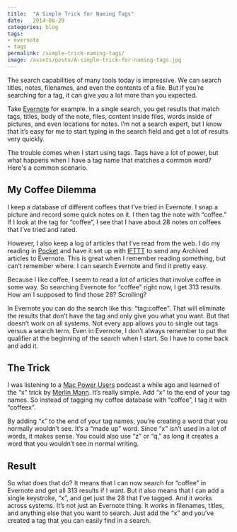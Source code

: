 ```yaml
---
title:  "A Simple Trick for Naming Tags"
date:   2014-08-29
categories: blog
tags:
- evernote
- tags
permalink: /simple-trick-naming-tags/
image: /assets/posts/A-simple-trick-for-naming-tags.jpg
---
```


The search capabilities of many tools today is impressive. We can search titles, notes, filenames, and even the contents of a file. But if you’re searching for a tag, it can give you a lot more than you expected.

<!--more-->

Take [Evernote](https://www.evernote.com/referral/Registration.action?uid=49404&sig=e2dd914576c3ec9818e0311976a19dc1) for example. In a single search, you get results that match tags, titles, body of the note, files, content inside files, words inside of pictures, and even locations for notes. I’m not a search expert, but I know that it’s easy for me to start typing in the search field and get a lot of results very quickly.

The trouble comes when I start using tags. Tags have a lot of power, but what happens when I have a tag name that matches a common word? Here's a common scenario.

## My Coffee Dilemma

I keep a database of different coffees that I’ve tried in Evernote. I snap a picture and record some quick notes on it. I then tag the note with “coffee.” If I look at the tag for “coffee”, I see that I have about 28 notes on coffees that I’ve tried and rated.

However, I also keep a log of articles that I’ve read from the web. I do my reading in [Pocket](https://getpocket.com/) and have it set up with [IFTTT](http://ifttt.com) to send any Archived articles to Evernote. This is great when I remember reading something, but can’t remember where. I can search Evernote and find it pretty easy.

Because I like coffee, I seem to read a lot of articles that involve coffee in some way. So searching Evernote for “coffee" right now, I get 313 results. How am I supposed to find those 28? Scrolling?

In Evernote you can do the search like this: “tag:coffee”. That will eliminate the results that don’t have the tag and only give you what you want. But that doesn’t work on all systems. Not every app allows you to single out tags versus a search term. Even in Evernote, I don’t always remember to put the qualifier at the beginning of the search when I start. So I have to come back and add it.

## The Trick

I was listening to a [Mac Power Users](http://www.macpowerusers.com/) podcast a while ago and learned of the “x” trick by [Merlin Mann](http://www.merlinmann.com/). It’s really simple. Add “x” to the end of your tag names. So instead of tagging my coffee database with “coffee”, I tag it with “coffeex”.

By adding “x” to the end of your tag names, you’re creating a word that you normally wouldn’t see. It’s a “made up” word. Since “x” isn’t used in a lot of words, it makes sense. You could also use “z” or “q,” as long it creates a word that you wouldn’t see in normal writing.

## Result

So what does that do? It means that I can now search for “coffee” in Evernote and get all 313 results if I want. But it also means that I can add a single keystroke, “x”, and get just the 28 that I’ve tagged. And it works across systems. It’s not just an Evernote thing. It works in filenames, titles, and anything else that you want to search. Just add the “x” and you’ve created a tag that you can easily find in a search.